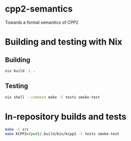 # cpp2-semantics
Towards a formal semantics of CPP2


# Building and testing with Nix

## Building
```sh
nix build -L .
```

## Testing
```sh
nix shell --command make -C tests smoke-test
```

# In-repository builds and tests

```sh
make -C src
make KCPP2=(pwd)/.build/bin/kcpp2 -C tests smoke-test
```